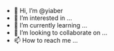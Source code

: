 - 👋 Hi, I’m @yiaber
- 👀 I’m interested in ...
- 🌱 I’m currently learning ...
- 💞️ I’m looking to collaborate on ...
- 📫 How to reach me ...

<!---
yiaber/yiaber is a ✨ special ✨ repository because its `README.md` (this file) appears on your GitHub profile.
You can click the Preview link to take a look at your changes.
--->
